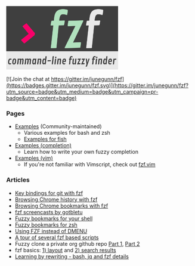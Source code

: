 <img src="https://raw.githubusercontent.com/junegunn/i/master/fzf.png" height="170" alt="fzf">

[![Join the chat at https://gitter.im/junegunn/fzf](https://badges.gitter.im/junegunn/fzf.svg)](https://gitter.im/junegunn/fzf?utm_source=badge&utm_medium=badge&utm_campaign=pr-badge&utm_content=badge)

### Pages

- [Examples](https://github.com/junegunn/fzf/wiki/Examples) (Community-maintained)
    - Various examples for bash and zsh
    - [Examples for fish](https://github.com/junegunn/fzf/wiki/Examples-(fish))
- [Examples (completion)](https://github.com/junegunn/fzf/wiki/Examples-(completion))
    - Learn how to write your own fuzzy completion
- [Examples (vim)](https://github.com/junegunn/fzf/wiki/Examples-(vim))
    - If you're not familiar with Vimscript, check out [fzf.vim](https://github.com/junegunn/fzf.vim)

### Articles

- [Key bindings for git with fzf](https://junegunn.kr/2016/07/fzf-git/)
- [Browsing Chrome history with fzf](http://junegunn.kr/2015/04/browsing-chrome-history-with-fzf/)
- [Browsing Chrome bookmarks with fzf](http://junegunn.kr/2015/04/browsing-chrome-bookmarks-with-fzf/)
- [fzf screencasts by gotbletu](https://www.youtube.com/playlist?list=PLqv94xWU9zZ2fMsMMDF4PjtNHCeBFbggD)
- [Fuzzy bookmarks for your shell](http://dmitryfrank.com/articles/shell_shortcuts)
- [Fuzzy bookmarks for zsh](https://github.com/kurkale6ka/zsh/#fuzzy-cd-based-on-bookmarks)
- [Using FZF instead of DMENU](https://medium.com/njiuko/using-fzf-instead-of-dmenu-2780d184753f)
- [A tour of several fzf based scripts](https://mattorb.com/the-many-faces-of-fzf/)
- Fuzzy clone a private org github repo [Part 1](https://mattorb.com/fuzzy-find-github-repository/), [Part 2](https://mattorb.com/fuzzy-find-a-github-repository-part-deux/)
- fzf basics: [1) layout](https://qmacro.org/blog/posts/2021/02/02/fzf-the-basics-part-1-layout/) and [2) search results](https://qmacro.org/blog/posts/2021/02/07/fzf-the-basics-part-2-search-results/)
- [Learning by rewriting - bash, jq and fzf details](https://qmacro.org/blog/posts/2021/08/26/learning-by-rewriting-bash-jq-and-fzf-details/)